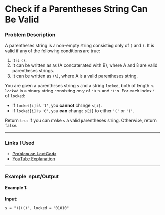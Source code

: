 # Check if a Parentheses String Can Be Valid

### Problem Description

A parentheses string is a non-empty string consisting only of `(` and `)`. It is valid if any of the following conditions are true:
1. It is `()`.
2. It can be written as `AB` (A concatenated with B), where A and B are valid parentheses strings.
3. It can be written as `(A)`, where A is a valid parentheses string.

You are given a parentheses string `s` and a string `locked`, both of length `n`. `locked` is a binary string consisting only of `'0'`s and `'1'`s. For each index `i` of `locked`:
- If `locked[i]` is `'1'`, you **cannot** change `s[i]`.
- If `locked[i]` is `'0'`, you **can** change `s[i]` to either `'('` or `')'`.

Return `true` if you can make `s` a valid parentheses string. Otherwise, return `false`.

---

### Links I Used

- [Problem on LeetCode](https://leetcode.com/problems/check-if-a-parentheses-string-can-be-valid/description/)
- [YouTube Explanation](https://www.youtube.com/watch?v=KMIIGDiXLhY)

---

### Example Input/Output

#### Example 1:
**Input:**
```plaintext
s = "))(()", locked = "01010"
